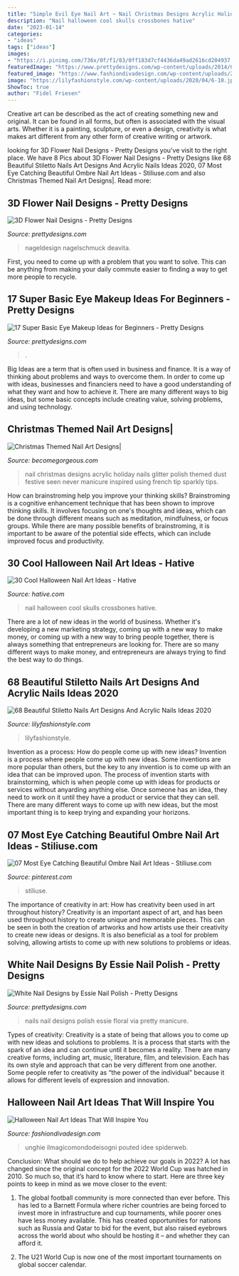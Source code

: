 ```yaml
---
title: "Simple Evil Eye Nail Art ~ Nail Christmas Designs Acrylic Holiday Nails Glitter Polish Themed Dust Festive Seen Never Manicure Inspired Using French Tip Sparkly Tips"
description: "Nail halloween cool skulls crossbones hative"
date: "2023-01-14"
categories:
- "ideas"
tags: ["ideas"]
images:
- "https://i.pinimg.com/736x/0f/f1/83/0ff183d7cf4436da49ad2616cd204937.jpg"
featuredImage: "https://www.prettydesigns.com/wp-content/uploads/2014/04/White-Nails-with-Floral-Print.jpg"
featured_image: "https://www.fashiondivadesign.com/wp-content/uploads/2019/10/halloween-nail-art-6-640x640.jpg"
image: "https://lilyfashionstyle.com/wp-content/uploads/2020/04/6-10.jpg"
ShowToc: true
author: "Fidel Friesen"
---
```



Creative art can be described as the act of creating something new and original. It can be found in all forms, but often is associated with the visual arts. Whether it is a painting, sculpture, or even a design, creativity is what makes art different from any other form of creative writing or artwork.

	

		
looking for 3D Flower Nail Designs - Pretty Designs you've visit to the right place. We have 8 Pics about 3D Flower Nail Designs - Pretty Designs like 68 Beautiful Stiletto Nails Art Designs And Acrylic Nails Ideas 2020, 07 Most Eye Catching Beautiful Ombre Nail Art Ideas - Stiliuse.com and also Christmas Themed Nail Art Designs|. Read more:
		
    
## 3D Flower Nail Designs - Pretty Designs

<img loading=lazy src="http://www.prettydesigns.com/wp-content/uploads/2014/07/Simple-3D-Nail-Art.jpg" onerror="this.onerror=null;this.src='https://tse4.mm.bing.net/th?id=OIP.f67c94bfR7qeFaWepUDuswHaII&amp;pid=15.1';" alt="3D Flower Nail Designs - Pretty Designs">

_Source: prettydesigns.com_

>nageldesign nagelschmuck deavita. 

	

First, you need to come up with a problem that you want to solve. This can be anything from making your daily commute easier to finding a way to get more people to recycle.

    
## 17 Super Basic Eye Makeup Ideas For Beginners - Pretty Designs

<img loading=lazy src="http://www.prettydesigns.com/wp-content/uploads/2015/12/Easy-Eye-Makeup.jpg" onerror="this.onerror=null;this.src='https://tse4.mm.bing.net/th?id=OIP.5B4oTOC8THOhVAB4r4gAFQHaLH&amp;pid=15.1';" alt="17 Super Basic Eye Makeup Ideas for Beginners - Pretty Designs">

_Source: prettydesigns.com_

>. 

	

Big Ideas are a term that is often used in business and finance. It is a way of thinking about problems and ways to overcome them. In order to come up with ideas, businesses and financiers need to have a good understanding of what they want and how to achieve it. There are many different ways to big ideas, but some basic concepts include creating value, solving problems, and using technology.

    
## Christmas Themed Nail Art Designs|

<img loading=lazy src="http://static.becomegorgeous.com/img/arts/2011/Dec/07/6149/christmas_nails6.jpg" onerror="this.onerror=null;this.src='https://tse3.mm.bing.net/th?id=OIP.8CNNJKaRPd6htCMTts_p_gHaJ6&amp;pid=15.1';" alt="Christmas Themed Nail Art Designs|">

_Source: becomegorgeous.com_

>nail christmas designs acrylic holiday nails glitter polish themed dust festive seen never manicure inspired using french tip sparkly tips. 

	

How can brainstroming help you improve your thinking skills?
Brainstroming is a cognitive enhancement technique that has been shown to improve thinking skills. It involves focusing on one's thoughts and ideas, which can be done through different means such as meditation, mindfulness, or focus groups. While there are many possible benefits of brainstroming, it is important to be aware of the potential side effects, which can include improved focus and productivity.

    
## 30 Cool Halloween Nail Art Ideas - Hative

<img loading=lazy src="https://hative.com/wp-content/uploads/2014/10/halloween-nail-art-ideas/17-skulls-crossbones.jpg" onerror="this.onerror=null;this.src='https://tse4.mm.bing.net/th?id=OIP.LlF5UveEHhWXtweOhUSu5gHaKZ&amp;pid=15.1';" alt="30 Cool Halloween Nail Art Ideas - Hative">

_Source: hative.com_

>nail halloween cool skulls crossbones hative. 

	

There are a lot of new ideas in the world of business. Whether it's developing a new marketing strategy, coming up with a new way to make money, or coming up with a new way to bring people together, there is always something that entrepreneurs are looking for. There are so many different ways to make money, and entrepreneurs are always trying to find the best way to do things.

    
## 68 Beautiful Stiletto Nails Art Designs And Acrylic Nails Ideas 2020

<img loading=lazy src="https://lilyfashionstyle.com/wp-content/uploads/2020/04/6-10.jpg" onerror="this.onerror=null;this.src='https://tse2.mm.bing.net/th?id=OIP.9LGj8eZZdXUmRrgpKj_RQQHaKH&amp;pid=15.1';" alt="68 Beautiful Stiletto Nails Art Designs And Acrylic Nails Ideas 2020">

_Source: lilyfashionstyle.com_

>lilyfashionstyle. 

	

Invention as a process: How do people come up with new ideas?
Invention is a process where people come up with new ideas. Some inventions are more popular than others, but the key to any invention is to come up with an idea that can be improved upon. The process of invention starts with brainstorming, which is when people come up with ideas for products or services without anyarding anything else. Once someone has an idea, they need to work on it until they have a product or service that they can sell. There are many different ways to come up with new ideas, but the most important thing is to keep trying and expanding your horizons.

    
## 07 Most Eye Catching Beautiful Ombre Nail Art Ideas - Stiliuse.com

<img loading=lazy src="https://i.pinimg.com/736x/0f/f1/83/0ff183d7cf4436da49ad2616cd204937.jpg" onerror="this.onerror=null;this.src='https://tse2.mm.bing.net/th?id=OIP.RdbCsDED57UnZOHwO5B-wAHaJs&amp;pid=15.1';" alt="07 Most Eye Catching Beautiful Ombre Nail Art Ideas - Stiliuse.com">

_Source: pinterest.com_

>stiliuse. 

	

The importance of creativity in art: How has creativity been used in art throughout history?
Creativity is an important aspect of art, and has been used throughout history to create unique and memorable pieces. This can be seen in both the creation of artworks and how artists use their creativity to create new ideas or designs. It is also beneficial as a tool for problem solving, allowing artists to come up with new solutions to problems or ideas.

    
## White Nail Designs By Essie Nail Polish - Pretty Designs

<img loading=lazy src="https://www.prettydesigns.com/wp-content/uploads/2014/04/White-Nails-with-Floral-Print.jpg" onerror="this.onerror=null;this.src='https://tse2.mm.bing.net/th?id=OIP.p8iMRIvCxRMzP2KN8qhyyAHaJ3&amp;pid=15.1';" alt="White Nail Designs by Essie Nail Polish - Pretty Designs">

_Source: prettydesigns.com_

>nails nail designs polish essie floral via pretty manicure. 

	

Types of creativity:
Creativity is a state of being that allows you to come up with new ideas and solutions to problems. It is a process that starts with the spark of an idea and can continue until it becomes a reality. There are many creative forms, including art, music, literature, film, and television. Each has its own style and approach that can be very different from one another. Some people refer to creativity as “the power of the individual” because it allows for different levels of expression and innovation.

    
## Halloween Nail Art Ideas That Will Inspire You

<img loading=lazy src="https://www.fashiondivadesign.com/wp-content/uploads/2019/10/halloween-nail-art-6-640x640.jpg" onerror="this.onerror=null;this.src='https://tse1.mm.bing.net/th?id=OIP.-V7hQHp9s51bHhRK5xvDugHaHa&amp;pid=15.1';" alt="Halloween Nail Art Ideas That Will Inspire You">

_Source: fashiondivadesign.com_

>unghie ilmagicomondodeisogni pouted idee spiderweb. 

	

Conclusion: What should we do to help achieve our goals in 2022?
A lot has changed since the original concept for the 2022 World Cup was hatched in 2010. So much so, that it’s hard to know where to start. Here are three key points to keep in mind as we move closer to the event:
1. The global football community is more connected than ever before. This has led to a Barnett Formula where richer countries are being forced to invest more in infrastructure and cup tournaments, while poorer ones have less money available. This has created opportunities for nations such as Russia and Qatar to bid for the event, but also raised eyebrows across the world about who should be hosting it – and whether they can afford it.

2. The U21 World Cup is now one of the most important tournaments on global soccer calendar.

